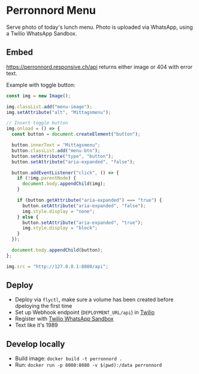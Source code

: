 # Perronnord Menu

Serve photo of today's lunch menu. Photo is uploaded via WhatsApp, using a Twilio WhatsApp Sandbox.

## Embed

https://perronnord.responsive.ch/api returns either image or 404 with error text.

Example with toggle button:

```js
const img = new Image();

img.classList.add("menu-image");
img.setAttribute("alt", "Mittagsmenu");

// Insert toggle button
img.onload = () => {
  const button = document.createElement("button");

  button.innerText = "Mittagsmenu";
  button.classList.add("menu-btn");
  button.setAttribute("type", "button");
  button.setAttribute("aria-expanded", "false");

  button.addEventListener("click", () => {
    if (!img.parentNode) {
      document.body.appendChild(img);
    }

    if (button.getAttribute("aria-expanded") === "true") {
      button.setAttribute("aria-expanded", "false");
      img.style.display = "none";
    } else {
      button.setAttribute("aria-expanded", "true");
      img.style.display = "block";
    }
  });

  document.body.appendChild(button);
};

img.src = "http://127.0.0.1:8080/api";
```

## Deploy

- Deploy via `flyctl`, make sure a volume has been created before dpeloying the first time
- Set up Webhook endpoint (`DEPLOYMENT_URL/api`) in [Twilio](https://www.twilio.com/docs/usage/webhooks)
- Register with [Twilio WhatsApp Sandbox](https://www.twilio.com/docs/sms/whatsapp/api#twilio-sandbox-for-whatsapp)
- Text like it's 1989

## Develop locally

- Build image: `docker build -t perronnord .`
- Run: `docker run -p 8080:8080 -v $(pwd):/data perronnord`
